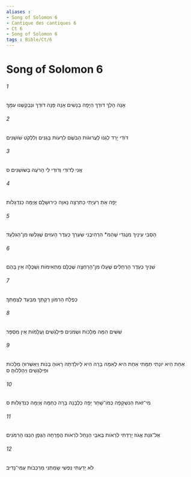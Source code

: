 ```yaml
---
aliases : 
- Song of Solomon 6
- Cantique des cantiques 6
- Ct 6
- Song of Solomon 6
tags : Bible/Ct/6
---
```


# Song of Solomon 6

###### 1
אָנָה הָלַךְ דֹּודֵךְ הַיָּפָה בַּנָּשִׁים אָנָה פָּנָה דֹודֵךְ וּנְבַקְשֶׁנּוּ עִמָּךְ׃
###### 2
דֹּודִי יָרַד לְגַנֹּו לַעֲרוּגֹות הַבֹּשֶׂם לִרְעֹות בַּגַּנִּים וְלִלְקֹט שֹׁושַׁנִּים׃
###### 3
אֲנִי לְדֹודִי וְדֹודִי לִי הָרֹעֶה בַּשֹּׁושַׁנִּים׃ ס
###### 4
יָפָה אַתְּ רַעְיָתִי כְּתִרְצָה נָאוָה כִּירוּשָׁלִָם אֲיֻמָּה כַּנִּדְגָּלֹות׃
###### 5
הָסֵבִּי עֵינַיִךְ מִנֶּגְדִּי שֶׁהֵמ* הִרְהִיבֻנִי שַׂעְרֵךְ כְּעֵדֶר הָעִזִּים שֶׁגָּלְשׁוּ מִן־הַגִּלְעָד׃
###### 6
שִׁנַּיִךְ כְּעֵדֶר הָרְחֵלִים שֶׁעָלוּ מִן־הָרַחְצָה שֶׁכֻּלָּם מַתְאִימֹות וְשַׁכֻּלָה אֵין בָּהֶם׃
###### 7
כְּפֶלַח הָרִמֹּון רַקָּתֵךְ מִבַּעַד לְצַמָּתֵךְ׃
###### 8
שִׁשִּׁים הֵמָּה מְּלָכֹות וּשְׁמֹנִים פִּילַגְשִׁים וַעֲלָמֹות אֵין מִסְפָּר׃
###### 9
אַחַת הִיא יֹונָתִי תַמָּתִי אַחַת הִיא לְאִמָּהּ בָּרָה הִיא לְיֹולַדְתָּהּ רָאוּהָ בָנֹות וַיְאַשְּׁרוּהָ מְלָכֹות וּפִילַגְשִׁים וַיְהַלְלוּהָ׃ ס
###### 10
מִי־זֹאת הַנִּשְׁקָפָה כְּמֹו־שָׁחַר יָפָה כַלְּבָנָה בָּרָה כַּחַמָּה אֲיֻמָּה כַּנִּדְגָּלֹות׃ ס
###### 11
אֶל־גִּנַּת אֱגֹוז יָרַדְתִּי לִרְאֹות בְּאִבֵּי הַנָּחַל לִרְאֹות הֲפָרְחָה הַגֶּפֶן הֵנֵצוּ הָרִמֹּנִים׃
###### 12
לֹא יָדַעְתִּי נַפְשִׁי שָׂמַתְנִי מַרְכְּבֹות עַמִּי־נָדִיב׃
